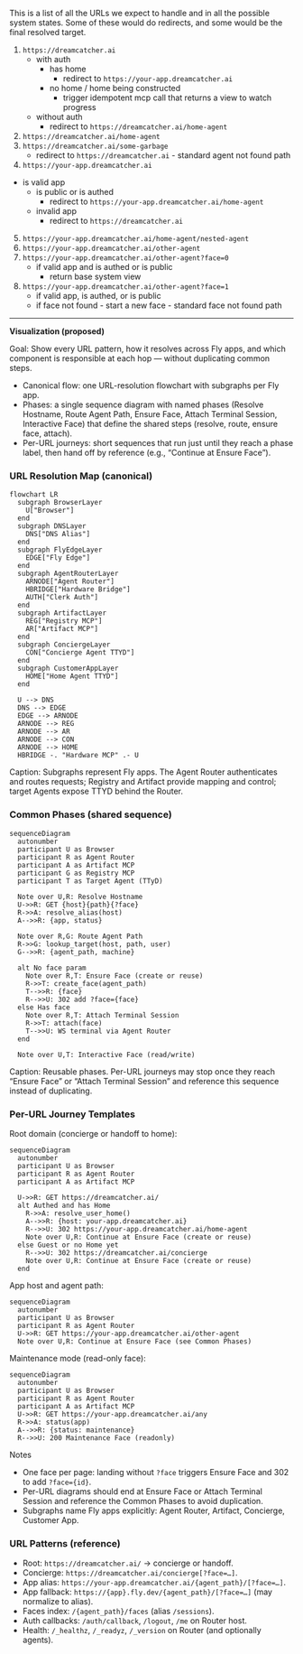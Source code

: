 This is a list of all the URLs we expect to handle and in all the possible
system states. Some of these would do redirects, and some would be the final
resolved target.

1. `https://dreamcatcher.ai`
   - with auth
     - has home
       - redirect to `https://your-app.dreamcatcher.ai`
     - no home / home being constructed
       - trigger idempotent mcp call that returns a view to watch progress
   - without auth
     - redirect to `https://dreamcatcher.ai/home-agent`
2. `https://dreamcatcher.ai/home-agent`
3. `https://dreamcatcher.ai/some-garbage`
   - redirect to `https://dreamcatcher.ai` - standard agent not found path
4. `https://your-app.dreamcatcher.ai`

- is valid app
  - is public or is authed
    - redirect to `https://your-app.dreamcatcher.ai/home-agent`
  - invalid app
    - redirect to `https://dreamcatcher.ai`

5. `https://your-app.dreamcatcher.ai/home-agent/nested-agent`
6. `https://your-app.dreamcatcher.ai/other-agent`
7. `https://your-app.dreamcatcher.ai/other-agent?face=0`
   - if valid app and is authed or is public
     - return base system view
8. `https://your-app.dreamcatcher.ai/other-agent?face=1`
   - if valid app, is authed, or is public
   - if face not found - start a new face - standard face not found path

---

**Visualization (proposed)**

Goal: Show every URL pattern, how it resolves across Fly apps, and which
component is responsible at each hop — without duplicating common steps.

- Canonical flow: one URL-resolution flowchart with subgraphs per Fly app.
- Phases: a single sequence diagram with named phases (Resolve Hostname, Route
  Agent Path, Ensure Face, Attach Terminal Session, Interactive Face) that
  define the shared steps (resolve, route, ensure face, attach).
- Per-URL journeys: short sequences that run just until they reach a phase
  label, then hand off by reference (e.g., “Continue at Ensure Face”).

### URL Resolution Map (canonical)

```mermaid
flowchart LR
  subgraph BrowserLayer
    U["Browser"]
  end
  subgraph DNSLayer
    DNS["DNS Alias"]
  end
  subgraph FlyEdgeLayer
    EDGE["Fly Edge"]
  end
  subgraph AgentRouterLayer
    ARNODE["Agent Router"]
    HBRIDGE["Hardware Bridge"]
    AUTH["Clerk Auth"]
  end
  subgraph ArtifactLayer
    REG["Registry MCP"]
    AR["Artifact MCP"]
  end
  subgraph ConciergeLayer
    CON["Concierge Agent TTYD"]
  end
  subgraph CustomerAppLayer
    HOME["Home Agent TTYD"]
  end

  U --> DNS
  DNS --> EDGE
  EDGE --> ARNODE
  ARNODE --> REG
  ARNODE --> AR
  ARNODE --> CON
  ARNODE --> HOME
  HBRIDGE -. "Hardware MCP" .- U
```

Caption: Subgraphs represent Fly apps. The Agent Router authenticates and routes
requests; Registry and Artifact provide mapping and control; target Agents
expose TTYD behind the Router.

### Common Phases (shared sequence)

```mermaid
sequenceDiagram
  autonumber
  participant U as Browser
  participant R as Agent Router
  participant A as Artifact MCP
  participant G as Registry MCP
  participant T as Target Agent (TTyD)

  Note over U,R: Resolve Hostname
  U->>R: GET {host}{path}{?face}
  R->>A: resolve_alias(host)
  A-->>R: {app, status}

  Note over R,G: Route Agent Path
  R->>G: lookup_target(host, path, user)
  G-->>R: {agent_path, machine}

  alt No face param
    Note over R,T: Ensure Face (create or reuse)
    R->>T: create_face(agent_path)
    T-->>R: {face}
    R-->>U: 302 add ?face={face}
  else Has face
    Note over R,T: Attach Terminal Session
    R->>T: attach(face)
    T-->>U: WS terminal via Agent Router
  end

  Note over U,T: Interactive Face (read/write)
```

Caption: Reusable phases. Per-URL journeys may stop once they reach “Ensure
Face” or “Attach Terminal Session” and reference this sequence instead of
duplicating.

### Per-URL Journey Templates

Root domain (concierge or handoff to home):

```mermaid
sequenceDiagram
  autonumber
  participant U as Browser
  participant R as Agent Router
  participant A as Artifact MCP

  U->>R: GET https://dreamcatcher.ai/
  alt Authed and has Home
    R->>A: resolve_user_home()
    A-->>R: {host: your-app.dreamcatcher.ai}
    R-->>U: 302 https://your-app.dreamcatcher.ai/home-agent
    Note over U,R: Continue at Ensure Face (create or reuse)
  else Guest or no Home yet
    R-->>U: 302 https://dreamcatcher.ai/concierge
    Note over U,R: Continue at Ensure Face (create or reuse)
  end
```

App host and agent path:

```mermaid
sequenceDiagram
  autonumber
  participant U as Browser
  participant R as Agent Router
  U->>R: GET https://your-app.dreamcatcher.ai/other-agent
  Note over U,R: Continue at Ensure Face (see Common Phases)
```

Maintenance mode (read-only face):

```mermaid
sequenceDiagram
  autonumber
  participant U as Browser
  participant R as Agent Router
  participant A as Artifact MCP
  U->>R: GET https://your-app.dreamcatcher.ai/any
  R->>A: status(app)
  A-->>R: {status: maintenance}
  R-->>U: 200 Maintenance Face (readonly)
```

Notes

- One face per page: landing without `?face` triggers Ensure Face and 302 to add
  `?face={id}`.
- Per-URL diagrams should end at Ensure Face or Attach Terminal Session and
  reference the Common Phases to avoid duplication.
- Subgraphs name Fly apps explicitly: Agent Router, Artifact, Concierge,
  Customer App.

### URL Patterns (reference)

- Root: `https://dreamcatcher.ai/` → concierge or handoff.
- Concierge: `https://dreamcatcher.ai/concierge[?face=…]`.
- App alias: `https://your-app.dreamcatcher.ai/{agent_path}/[?face=…]`.
- App fallback: `https://{app}.fly.dev/{agent_path}/[?face=…]` (may normalize to
  alias).
- Faces index: `/{agent_path}/faces` (alias `/sessions`).
- Auth callbacks: `/auth/callback`, `/logout`, `/me` on Router host.
- Health: `/_healthz`, `/_readyz`, `/_version` on Router (and optionally
  agents).
